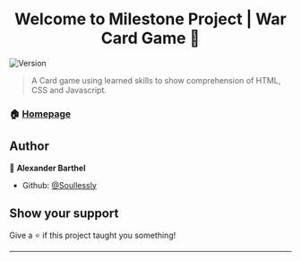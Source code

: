 <h1 align="center">Welcome to Milestone Project | War Card Game 👋</h1>
<p>
  <img alt="Version" src="https://img.shields.io/badge/version-0.2-blue.svg?cacheSeconds=2592000" />
</p>

> A Card game using learned skills to show comprehension of HTML, CSS and Javascript.

### 🏠 [Homepage](https://github.com/Soullessly/Milestone-Project-I)

## Author

👤 **Alexander Barthel**

* Github: [@Soullessly](https://github.com/Soullessly)

## Show your support

Give a ⭐️ if this project taught you something!

***
